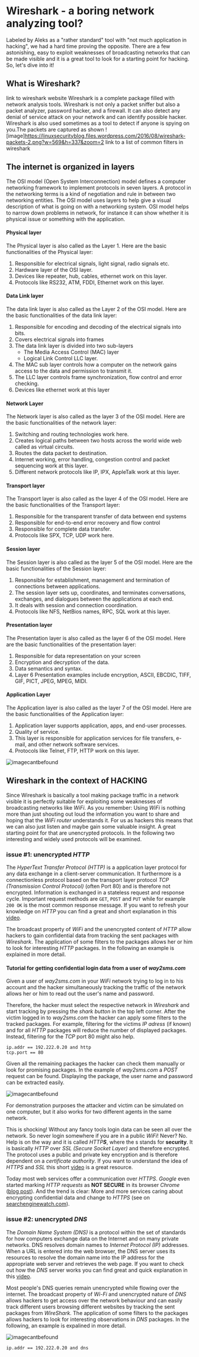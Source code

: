 # Wireshark - a boring network analyzing tool?

Labeled by Aleks as a "rather standard" tool with "not much application in hacking", we had a hard time proving the opposite. There are a few astonishing, easy to exploit weaknesses of broadcasting networks that can be made visible and it is a great tool to look for a starting point for hacking. So, let's dive into it!

## What is Wireshark?
link to wireshark website
Wireshark is a complete package filled with network analysis tools. Wireshark is not only a packet sniffer but also a packet analyzer, password hacker, and a firewall. It can also detect any denial of service attack on your network and can identify possible hacker. Wireshark is also used sometimes as a tool to detect if anyone is spying on you.The packets are captured as shown ![image]https://linuxsecurityblog.files.wordpress.com/2016/08/wireshark-packets-2.png?w=569&h=337&zoom=2
link to a list of common filters in wireshark


## The internet is organized in layers
The OSI model (Open System Interconnection) model defines a computer networking framework to implement protocols in seven layers. A protocol in the networking terms is a kind of negotiation and rule in between two networking entities. The OSI model uses layers to help give a visual description of what is going on with a networking system. OSI model helps to narrow down problems in network, for instance it can show whether it is physical issue or something with the application.  

#### Physical layer

The Physical layer is also called as the Layer 1. Here are the basic functionalities of the Physical layer:

1. Responsible for electrical signals, light signal, radio signals etc.
2. Hardware layer of the OSI layer.
3. Devices like repeater, hub, cables, ethernet work on this layer.
4. Protocols like RS232, ATM, FDDI, Ethernet work on this layer.

#### Data Link layer

The data link layer is also called as the Layer 2 of the OSI model. Here are the basic functionalities of the data link layer:

1. Responsible for encoding and decoding of the electrical signals into bits.
2. Covers electrical signals into frames
3. The data link layer is divided into two sub-layers
     - The Media Access Control (MAC) layer
     - Logical Link Control LLC layer.
4. The MAC sub layer controls how a computer on the network gains access to the data and permission to transmit it.
5. The LLC layer controls frame synchronization, flow control and error checking.
6. Devices like ethernet work at this layer

#### Network Layer

The Network layer is also called as the layer 3 of the OSI model. Here are the basic functionalities of the network layer:

1. Switching and routing technologies work here.
2. Creates logical paths between two hosts across the world wide web called as virtual circuits.
3. Routes the data packet to destination.
4. Internet working, error handling, congestion control and packet sequencing work at this layer.
5. Different network protocols like IP, IPX, AppleTalk work at this layer.

#### Transport layer

The Transport  layer is also called as the layer 4 of the OSI model. Here are the basic functionalities of the Transport layer:

1. Responsible for the transparent transfer of data between end systems
2. Responsible for end-to-end error recovery and flow control
3. Responsible for complete data transfer.
4. Protocols like SPX, TCP, UDP work here.

#### Session layer

The Session  layer is also called as the layer 5 of the OSI model. Here are the basic functionalities of the Session layer:

1. Responsible for establishment, management and termination of connections between applications.
2. The session layer sets up, coordinates, and terminates conversations, exchanges, and dialogues between the applications at each end.
3. It deals with session and connection coordination.
4. Protocols like NFS, NetBios names, RPC, SQL work at this layer.

#### Presentation layer

The Presentation layer is also called as the layer 6 of the OSI model. Here are the basic functionalities of the presentation layer:

1. Responsible for data representation on your screen
2. Encryption and decryption of the data.
3. Data semantics and syntax.
4. Layer 6 Presentation examples include encryption, ASCII, EBCDIC, TIFF, GIF, PICT, JPEG, MPEG, MIDI.

#### Application Layer

The Application layer is also called as the layer 7 of the OSI model. Here are the basic functionalities of the Application layer:

1. Application layer supports application, apps, and end-user processes.
2. Quality of service.
3. This layer is responsible for application services for file transfers, e-mail, and other network software services.
4. Protocols like Telnet, FTP, HTTP work on this layer.


![imagecantbefound](https://github.com/sbleh/wireshark_presentation/blob/master/layersInWirehark.JPG?raw=true)



## Wireshark in the context of HACKING
Since Wireshark is basically a tool making package traffic in a network visible it is perfectly suitable for exploiting some weaknesses of broadcasting networks like *WiFi*. As you remember: Using *WiFi* is nothing more than just shouting out loud the information you want to share and hoping that the *WiFi router* understands it. For us as hackers this means that we can also just listen and maybe gain some valuable insight. A great starting point for that are unencrypted protocols. In the following two interesting and widely used protocols will be examined.

### issue #1: unencrypted *HTTP*
The *HyperText Transfer Protocol (HTTP)* is a application layer protocol for any data exchange in a client-server communication. It furthermore is a connectionless protocol based on the transport layer protocol *TCP (Transmission Control Protocol)* (often Port 80) and is therefore not encrypted. Information is exchanged in a stateless request and response cycle. Important request methods are `GET`, `POST` and `PUT` while for example `200 OK` is the most common response message. If you want to refresh your knowledge on *HTTP* you can find a great and short explanation in this [video](https://www.youtube.com/watch?v=eesqK59rhGA).

The broadcast property of *WiFi* and the unencrypted content of *HTTP* allow hackers to gain confidential data from tracking the sent packages with *Wireshark*. The application of some filters to the packages allows her or him to look for interesting *HTTP* packages. In the following an example is explained in more detail.

#### Tutorial for getting confidential login data from a user of *way2sms.com*

Given a user of *way2sms.com* in your *WiFi* network trying to log in to his account and the hacker simultaneously tracking the traffic of the network allows her or him to read out the user's name and password.

Therefore, the hacker must select the respective network in *Wireshark* and start tracking by pressing the *shark button* in the top left corner. After the victim logged in to *way2sms.com* the hacker can apply some filters to the tracked packages. For example, filtering for the victims *IP adress* (if known) and for all *HTTP* packages will reduce the number of displayed packages. Instead, filtering for the *TCP* port 80 might also help.

```
ip.addr == 192.222.0.20 and http
tcp.port == 80
```

Given all the remaining packages the hacker can check them manually or look for promising packages. In the example of *way2sms.com* a *POST* request can be found. Displaying the package, the user name and password can be extracted easily. 

![imagecantbefound](https://github.com/sbleh/wireshark_presentation/blob/master/httpPOST.JPG?raw=true)

For demonstration purposes the attacker and victim can be simulated on one computer, but it also works for two different agents in the same network.

This is shocking! Without any fancy tools login data can be seen all over the network. So never login somewhere if you are in a public *WiFi*! Never? No. Help is on the way and it is called *HTTP**S***, where the s stands for **security**. It is basically *HTTP* over *SSL (Secure Socket Layer)* and therefore encrypted. The protocol uses a public and private key encryption and is therefore dependent on a *certificate authority*. If you want to understand the idea of *HTTPS* and *SSL* this short [video](https://www.youtube.com/watch?v=4nGrOpo0Cuc) is a great resource.

Today most web services offer a communication over *HTTPS*. *Google* even started marking *HTTP requests* as **NOT SECURE** in its browser *Chrome* ([blog post](https://www.blog.google/products/chrome/milestone-chrome-security-marking-http-not-secure/)). And the trend is clear: More and more services caring about encrypting confidential data and change to *HTTPS* (see on [searchenginewatch.com](https://searchenginewatch.com/2018/04/11/the-state-of-https-in-2018-why-should-you-migrate/)).

### issue #2: unencrypted *DNS*
The *Domain Name System (DNS)* is a protocol within the set of standards for how computers exchange data on the Internet and on many private networks. DNS resolves domain names to *Internet Protocol (IP)* addresses. When a URL is entered into the web browser, the DNS server uses its resources to resolve the domain name into the IP address for the appropriate web server and retrieves the web page. If you want to check out how the *DNS* server works you can find great and quick explanation in this [video](https://www.youtube.com/watch?v=mpQZVYPuDGU).

Most people's DNS queries remain unencrypted while flowing over the internet. The broadcast property of *Wi-Fi* and unencrypted nature of *DNS* allows hackers to get access over the network behaviour and can easily track different users browsing different websites by tracking the sent packages from *WireShark*. The application of some filters to the packages allows hackers to look for interesting observations in *DNS* packages. In the following, an example is expalined in more detail.

![imagecantbefound](https://github.com/sbleh/wireshark_presentation/blob/master/DNSpackets.JPG?raw=true)

```
ip.addr == 192.222.0.20 and dns
```







